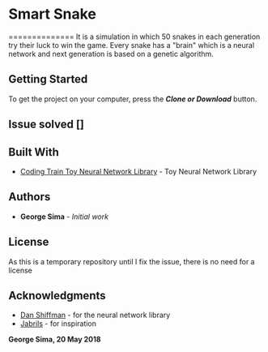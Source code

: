# Smart Snake
==============
It is a simulation in which 50 snakes in each generation try their luck to win the game.
Every snake has a "brain" which is a neural network and next generation is based on a genetic algorithm.

## Getting Started

To get the project on your computer, press the ___Clone or Download___ button.

## Issue solved []


## Built With

* [Coding Train Toy Neural Network Library](http://www.codingtra.in) - Toy Neural Network Library

## Authors

* **George Sima** - *Initial work*

## License

As this is a temporary repository until I fix the issue, there is no need for a license

## Acknowledgments

* [Dan Shiffman](https://www.youtube.com/user/shiffman) - for the neural network library
* [Jabrils](https://www.youtube.com/channel/UCQALLeQPoZdZC4JNUboVEUg) - for inspiration


__**George Sima, 20 May 2018**__
